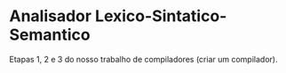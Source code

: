 # Analisador Lexico-Sintatico-Semantico

<p>
  Etapas 1, 2 e 3 do nosso trabalho de compiladores (criar um compilador).
</p>


